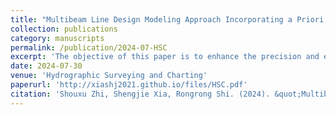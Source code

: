 ```yaml
---
title: "Multibeam Line Design Modeling Approach Incorporating a Priori Seabed Topographic Information"
collection: publications
category: manuscripts
permalink: /publication/2024-07-HSC
excerpt: 'The objective of this paper is to enhance the precision and efficacy of seabed topographic surveying through the utilisation of multibeam bathymetry technology in intricate marine environments. The study adopts a combination of mathematical geometric derivation and genetic algorithm to construct a mathematical relationship model between the coverage width of multibeam bathymetry and the overlap rate of the coverage width of neighbouring lines under different seabed terrain conditions, and then introduces Monte Carlo to assist in the establishment of a more efficient model, so as to achieve the optimization of the design of survey line trajectories under the two-dimensional static and three-dimensional dynamic environments. The results show that the line design based on genetic algorithm can significantly improve the accuracy and comprehensiveness of the bathymetric data acquisition, optimise the line trajectory, and provide mathematical support for the practical application of the multibeam line survey problem.'
date: 2024-07-30
venue: 'Hydrographic Surveying and Charting'
paperurl: 'http://xiashj2021.github.io/files/HSC.pdf'
citation: 'Shouxu Zhi, Shengjie Xia, Rongrong Shi. (2024). &quot;Multibeam Line Design Modeling Approach Incorporating a Priori Seabed Topographic Information.&quot; <i>Hydrographic Surveying and Charting (A Chinese core Journal on Geodesy)</i>. (in Chinese simplified manuscript)'
---
```


<!--
The contents above will be part of a list of publications, if the user clicks the link for the publication than the contents of section will be rendered as a full page, allowing you to provide more information about the paper for the reader. When publications are displayed as a single page, the contents of the above "citation" field will automatically be included below this section in a smaller font.
-->
